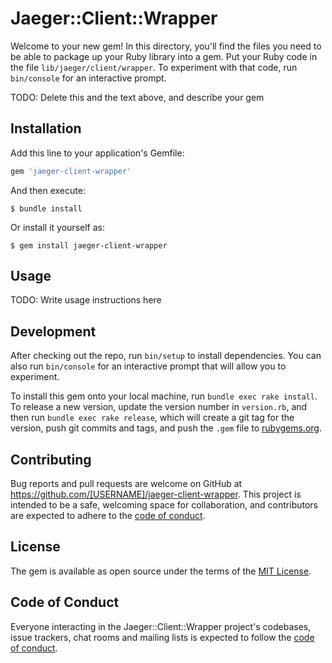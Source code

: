 # Jaeger::Client::Wrapper

Welcome to your new gem! In this directory, you'll find the files you need to be able to package up your Ruby library into a gem. Put your Ruby code in the file `lib/jaeger/client/wrapper`. To experiment with that code, run `bin/console` for an interactive prompt.

TODO: Delete this and the text above, and describe your gem

## Installation

Add this line to your application's Gemfile:

```ruby
gem 'jaeger-client-wrapper'
```

And then execute:

    $ bundle install

Or install it yourself as:

    $ gem install jaeger-client-wrapper

## Usage

TODO: Write usage instructions here

## Development

After checking out the repo, run `bin/setup` to install dependencies. You can also run `bin/console` for an interactive prompt that will allow you to experiment.

To install this gem onto your local machine, run `bundle exec rake install`. To release a new version, update the version number in `version.rb`, and then run `bundle exec rake release`, which will create a git tag for the version, push git commits and tags, and push the `.gem` file to [rubygems.org](https://rubygems.org).

## Contributing

Bug reports and pull requests are welcome on GitHub at https://github.com/[USERNAME]/jaeger-client-wrapper. This project is intended to be a safe, welcoming space for collaboration, and contributors are expected to adhere to the [code of conduct](https://github.com/[USERNAME]/jaeger-client-wrapper/blob/master/CODE_OF_CONDUCT.md).


## License

The gem is available as open source under the terms of the [MIT License](https://opensource.org/licenses/MIT).

## Code of Conduct

Everyone interacting in the Jaeger::Client::Wrapper project's codebases, issue trackers, chat rooms and mailing lists is expected to follow the [code of conduct](https://github.com/[USERNAME]/jaeger-client-wrapper/blob/master/CODE_OF_CONDUCT.md).
